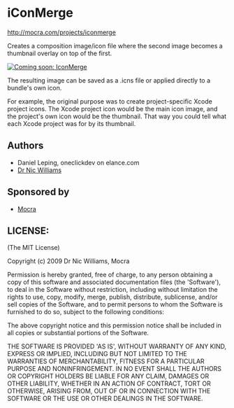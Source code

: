 # iConMerge

http://mocra.com/projects/iconmerge

Creates a composition image/icon file where the second image becomes a thumbnail overlay on top of the first.

<div class="thumbnail"><a href="http://skitch.com/drnic/bdagi/coming-soon-iconmerge"><img src="http://img.skitch.com/20090207-emn72965qpe2xe7kidkc1xesuq.preview.jpg" alt="Coming soon: IconMerge" /></a></div>

The resulting image can be saved as a .icns file or applied directly to a bundle's own icon.

For example, the original purpose was to create project-specific Xcode project icons. The 
Xcode project icon would be the main icon image, and the project's own icon would be the 
thumbnail. That way you could tell what each Xcode project was for by its thumbnail.

## Authors

* Daniel Leping, oneclickdev on elance.com
* [Dr Nic Williams](http://drnicwilliams.com)

## Sponsored by

* [Mocra](http://mocra.com)

## LICENSE:

(The MIT License)

Copyright (c) 2009 Dr Nic Williams, Mocra

Permission is hereby granted, free of charge, to any person obtaining
a copy of this software and associated documentation files (the
'Software'), to deal in the Software without restriction, including
without limitation the rights to use, copy, modify, merge, publish,
distribute, sublicense, and/or sell copies of the Software, and to
permit persons to whom the Software is furnished to do so, subject to
the following conditions:

The above copyright notice and this permission notice shall be
included in all copies or substantial portions of the Software.

THE SOFTWARE IS PROVIDED 'AS IS', WITHOUT WARRANTY OF ANY KIND,
EXPRESS OR IMPLIED, INCLUDING BUT NOT LIMITED TO THE WARRANTIES OF
MERCHANTABILITY, FITNESS FOR A PARTICULAR PURPOSE AND NONINFRINGEMENT.
IN NO EVENT SHALL THE AUTHORS OR COPYRIGHT HOLDERS BE LIABLE FOR ANY
CLAIM, DAMAGES OR OTHER LIABILITY, WHETHER IN AN ACTION OF CONTRACT,
TORT OR OTHERWISE, ARISING FROM, OUT OF OR IN CONNECTION WITH THE
SOFTWARE OR THE USE OR OTHER DEALINGS IN THE SOFTWARE.